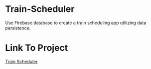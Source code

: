 # Train-Scheduler
Use Firebase database to create a train scheduling app utilizing data persistence.

# Link To Project
[Train Scheduler](https://seanmrudd.github.io/Train-Scheduler/)
